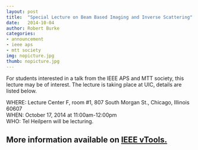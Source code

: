 ```yaml
---
layout: post
title:  "Special Lecture on Beam Based Imaging and Inverse Scattering"
date:   2014-10-04
author: Robert Burke
categories: 
- announcement
- ieee aps
- mtt society
img: nopicture.jpg
thumb: nopicture.jpg
---
```


For students interested in a talk from the IEEE APS and MTT society,
this lecture may be of interest. The lecture is taking place at UIC, details are listed below.

WHERE: Lecture Center F, room #1, 807 South Morgan St., Chicago, Illinois 60607<br>
WHEN: October 17, 2014 at 11:00am-12:00pm<br>
WHO: Tel Heilpern will be lecturing.

## More information available on [IEEE vTools.](https://meetings.vtools.ieee.org/m/28227)

